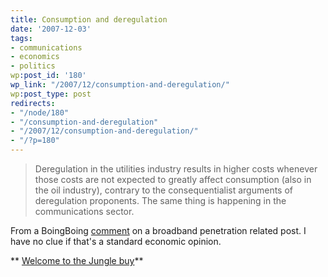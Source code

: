 ```yaml
---
title: Consumption and deregulation
date: '2007-12-03'
tags:
- communications
- economics
- politics
wp:post_id: '180'
wp_link: "/2007/12/consumption-and-deregulation/"
wp:post_type: post
redirects:
- "/node/180"
- "/consumption-and-deregulation"
- "/2007/12/consumption-and-deregulation/"
- "/?p=180"
---
```


>

> Deregulation in the utilities industry results in higher costs whenever those costs are not expected to greatly affect consumption (also in the oil industry), contrary to the consequentialist arguments of deregulation proponents. The same thing is happening in the communications sector.

From a BoingBoing [comment](http://www.boingboing.net/2007/12/03/americas-top-antitec.html#comment-88084) on a broadband penetration related post. I have no clue if that's a standard economic opinion.

** [Welcome to the Jungle buy](http://time-travel.com/?welcome_to_the_jungle)**
